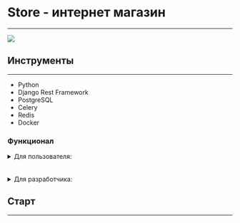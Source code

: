 # Store - интернет магазин
_____
<img src="media/github_media/Store_picture.jpg">

## Инструменты
_____
* Python
* Django Rest Framework
* PostgreSQL
* Celery
* Redis
* Docker


### Функционал

<details>
<summary>
Для пользователя:
</summary>
1. Регистрация и аутентификация.<br>
2. Личный кабинет пользователя - возможность сохранение дополнительной информации и добавление фотографии, просмотр корзины пользователя (удаление товара с корзины), оформление заказа.<br>
3. Поиск по сайту.<br>
4. Обратная связь - возможность отправить сообщение на email, captcha.<br>
5. Отзывы - возможность оставить отзыв, сохраняется время отзыва, с личного кабинета берется фотография, подсчет количества отзывов, выставление оценки, фильтрация по рейтингу, удаление и редактирование собственного отзыва, reCAPTCHA3.<br>
6. Корзина товаров – реализовано с помощью сессий, просмотр товаров (добавление и удаление).<br>
7. Добавление в избранное (реализовано с помощью сессий).<br>
8. Заказы – указание адреса доставки (сохранения координат адреса доставки) просмотр корзины товаров, оплата заказа с помощью Stripe, сохранение заказа и его статуса в базе данных. Возможность смотреть все свои заказы.<br>
</details>
<br>
<br>
<details>
<summary>
Для разработчика:
</summary>
1. Аутентификация через JWT (JSON Web Token) + поддержка OAuth 2 с использованием стороннего провайдера.<br>
2. Каталог продуктов - фильтрация по категориям, по ценам, пагинация, возможность отправить товар в корзину.<br>
3. Сайт мультиязычный (Русский, Английский).<br>
4. Кастомная админ панель, функционал админа (добавление нового товара, удаление любого комментария, просмотр всех заказов).<br>
5. Все сообщения отправляется при помощи Celery.<br>
6. Кэширование происходит при помощи Redis.<br>
7. Используется Doker.<br>
8. WebSocket.<br>
9. PosgreSQL + Fixtures.<br>
10. Swagger.<br>

</details>

## Старт
_____